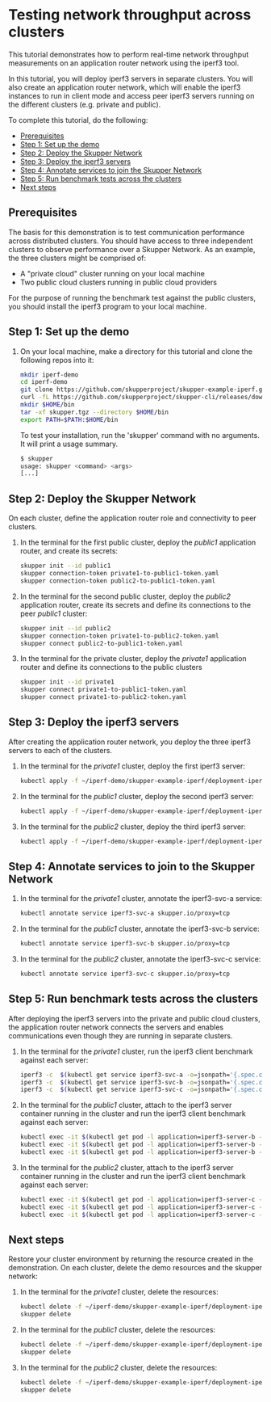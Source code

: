 # Testing network throughput across clusters

This tutorial demonstrates how to perform real-time network throughput measurements on an application router network using the iperf3 tool.

In this tutorial, you will deploy iperf3 servers in separate clusters. You will also create an application router network, which will enable the iperf3 instances to run in client mode and access peer iperf3 servers running on the different clusters (e.g. private and public).

To complete this tutorial, do the following:

* [Prerequisites](#prerequisites)
* [Step 1: Set up the demo](#step-1-set-up-the-demo)
* [Step 2: Deploy the Skupper Network](#step-2-deploy-the-skupper-network)
* [Step 3: Deploy the iperf3 servers](#step-3-deploy-the-iperf3-servers)
* [Step 4: Annotate services to join the Skupper Network](#step-3-annotate-services-to-join-the-skupper-network)
* [Step 5: Run benchmark tests across the clusters](#step-4-run-benchmark-tests-across-the-clusters)
* [Next steps](#next-steps)

## Prerequisites

The basis for this demonstration is to test communication performance across distributed clusters. You should have access to three independent clusters to observe performance over a Skupper Network. As an example, the three clusters might be comprised of:

* A "private cloud" cluster running on your local machine
* Two public cloud clusters running in public cloud providers

For the purpose of running the benchmark test against the public clusters, you should install the iperf3 program to your local machine.

## Step 1: Set up the demo

1. On your local machine, make a directory for this tutorial and clone the following repos into it:

   ```bash
   mkdir iperf-demo
   cd iperf-demo
   git clone https://github.com/skupperproject/skupper-example-iperf.git
   curl -fL https://github.com/skupperproject/skupper-cli/releases/download/0.0.1-beta3/linux.tgz -o skupper.tgz
   mkdir $HOME/bin
   tar -xf skupper.tgz --directory $HOME/bin
   export PATH=$PATH:$HOME/bin
   ```

   To test your installation, run the 'skupper' command with no arguments. It will print a usage summary.

   ```bash
   $ skupper
   usage: skupper <command> <args>
   [...]
   ```

## Step 2: Deploy the Skupper Network

On each cluster, define the application router role and connectivity to peer clusters.

1. In the terminal for the first public cluster, deploy the *public1* application router, and create its secrets:

   ```bash
   skupper init --id public1
   skupper connection-token private1-to-public1-token.yaml
   skupper connection-token public2-to-public1-token.yaml
   ```

2. In the terminal for the second public cluster, deploy the *public2* application router, create its secrets and define its connections to the peer *public1* cluster:

   ```bash
   skupper init --id public2
   skupper connection-token private1-to-public2-token.yaml
   skupper connect public2-to-public1-token.yaml
   ```

3. In the terminal for the private cluster, deploy the *private1* application router and define its connections to the public clusters

   ```bash
   skupper init --id private1
   skupper connect private1-to-public1-token.yaml
   skupper connect private1-to-public2-token.yaml
   ```

## Step 3: Deploy the iperf3 servers

After creating the application router network, you deploy the three iperf3 servers to each of the clusters.

1. In the terminal for the *private1* cluster, deploy the first iperf3 server:

   ```bash
   kubectl apply -f ~/iperf-demo/skupper-example-iperf/deployment-iperf3-a.yaml
   ```

2. In the terminal for the *public1* cluster, deploy the second iperf3 server:

   ```bash
   kubectl apply -f ~/iperf-demo/skupper-example-iperf/deployment-iperf3-b.yaml
   ```

3. In the terminal for the *public2* cluster, deploy the third iperf3 server:

   ```bash
   kubectl apply -f ~/iperf-demo/skupper-example-iperf/deployment-iperf3-c.yaml
   ```

## Step 4: Annotate services to join to the Skupper Network


1. In the terminal for the *private1* cluster, annotate the iperf3-svc-a service:

   ```bash
   kubectl annotate service iperf3-svc-a skupper.io/proxy=tcp
   ```

2. In the terminal for the *public1* cluster, annotate the iperf3-svc-b service:

   ```bash
   kubectl annotate service iperf3-svc-b skupper.io/proxy=tcp
   ```

3. In the terminal for the *public2* cluster, annotate the iperf3-svc-c service:

   ```bash
   kubectl annotate service iperf3-svc-c skupper.io/proxy=tcp
   ```

## Step 5: Run benchmark tests across the clusters

After deploying the iperf3 servers into the private and public cloud clusters, the application router network connects the servers and enables communications even though they are running in separate clusters.

1. In the terminal for the *private1* cluster, run the iperf3 client benchmark against each server:

   ```bash
   iperf3 -c  $(kubectl get service iperf3-svc-a -o=jsonpath='{.spec.clusterIP}')
   iperf3 -c  $(kubectl get service iperf3-svc-b -o=jsonpath='{.spec.clusterIP}')
   iperf3 -c  $(kubectl get service iperf3-svc-c -o=jsonpath='{.spec.clusterIP}')
   ```

2. In the terminal for the *public1* cluster, attach to the iperf3 server container running in the cluster and run the iperf3 client benchmark against each server:

   ```bash
   kubectl exec -it $(kubectl get pod -l application=iperf3-server-b -o=jsonpath='{.items[0].metadata.name}') -- iperf3 -c  $(kubectl get service iperf3-svc-a -o=jsonpath='{.spec.clusterIP}')
   kubectl exec -it $(kubectl get pod -l application=iperf3-server-b -o=jsonpath='{.items[0].metadata.name}') -- iperf3 -c  $(kubectl get service iperf3-svc-b -o=jsonpath='{.spec.clusterIP}')
   kubectl exec -it $(kubectl get pod -l application=iperf3-server-b -o=jsonpath='{.items[0].metadata.name}') -- iperf3 -c  $(kubectl get service iperf3-svc-c -o=jsonpath='{.spec.clusterIP}')
   ```

3. In the terminal for the *public2* cluster, attach to the iperf3 server container running in the cluster and run the iperf3 client benchmark against each server:

   ```bash
   kubectl exec -it $(kubectl get pod -l application=iperf3-server-c -o=jsonpath='{.items[0].metadata.name}') -- iperf3 -c  $(kubectl get service iperf3-svc-a -o=jsonpath='{.spec.clusterIP}')
   kubectl exec -it $(kubectl get pod -l application=iperf3-server-c -o=jsonpath='{.items[0].metadata.name}') -- iperf3 -c  $(kubectl get service iperf3-svc-b -o=jsonpath='{.spec.clusterIP}')
   kubectl exec -it $(kubectl get pod -l application=iperf3-server-c -o=jsonpath='{.items[0].metadata.name}') -- iperf3 -c  $(kubectl get service iperf3-svc-c -o=jsonpath='{.spec.clusterIP}')
   ```

## Next steps

Restore your cluster environment by returning the resource created in the demonstration. On each cluster, delete the demo resources and the skupper network:

1. In the terminal for the *private1* cluster, delete the resources:


   ```bash
   kubectl delete -f ~/iperf-demo/skupper-example-iperf/deployment-iperf3-a.yaml
   skupper delete
   ```

2. In the terminal for the *public1* cluster, delete the resources:


   ```bash
   kubectl delete -f ~/iperf-demo/skupper-example-iperf/deployment-iperf3-b.yaml
   skupper delete
   ```

3. In the terminal for the *public2* cluster, delete the resources:


   ```bash
   kubectl delete -f ~/iperf-demo/skupper-example-iperf/deployment-iperf3-c.yaml
   skupper delete
   ```

